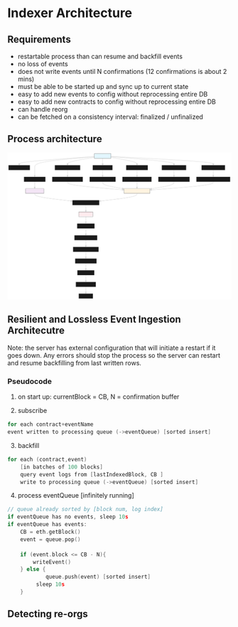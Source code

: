 # Indexer Architecture

## Requirements
- restartable process than can resume and backfill events
- no loss of events
- does not write events until N confirmations (12 confirmations is about 2 mins)
- must be able to be started up and sync up to current state
- easy to add new events to config without reprocessing entire DB
- easy to add new contracts to config without reprocessing entire DB
- can handle reorg
- can be fetched on a consistency interval: finalized / unfinalized

## Process architecture
![alt text](./indexer-flow-chart.svg)

## Resilient and Lossless Event Ingestion Architecutre
Note: the server has external configuration that will initiate a restart if it goes down. Any errors should stop the process so the server can restart and resume backfilling from last written rows.

### Pseudocode
1. on start up: currentBlock = CB, N = confirmation buffer

2. subscribe
```go
for each contract+eventName
event written to processing queue (->eventQueue) [sorted insert]
```

3. backfill
```go
for each (contract,event)
	[in batches of 100 blocks]
	query event logs from [lastIndexedBlock, CB ]
	write to processing queue (->eventQueue) [sorted insert]
```
	
4. process eventQueue [infinitely running]
```go
// queue already sorted by [block num, log index]
if eventQueue has no events, sleep 10s
if eventQueue has events:
	CB = eth.getBlock()
	event = queue.pop()
	
	if (event.block <= CB - N){
		writeEvent()
	} else {
			queue.push(event) [sorted insert]
		 sleep 10s
	} 
```


## Detecting re-orgs
	

```